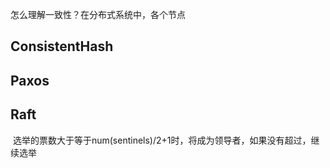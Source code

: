 怎么理解一致性？在分布式系统中，各个节点


## ConsistentHash


## Paxos


## Raft

 选举的票数大于等于num(sentinels)/2+1时，将成为领导者，如果没有超过，继续选举